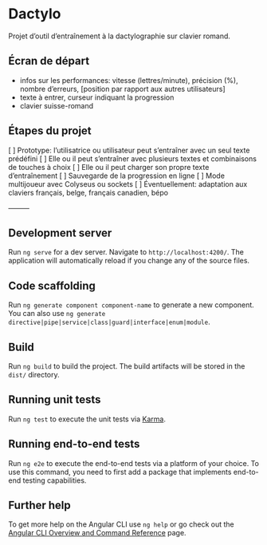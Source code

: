 # Dactylo

Projet d’outil d’entraînement à la dactylographie sur clavier romand.

## Écran de départ

* infos sur les performances: vitesse (lettres/minute), précision (%), nombre d’erreurs, [position par rapport aux autres utilisateurs]
* texte à entrer, curseur indiquant la progression
* clavier suisse-romand

## Étapes du projet
[ ] Prototype: l’utilisatrice ou utilisateur peut s’entraîner avec un seul texte prédéfini
[ ] Elle ou il peut s’entraîner avec plusieurs textes et combinaisons de touches à choix
[ ] Elle ou il peut charger son propre texte d’entraînement
[ ] Sauvegarde de la progression en ligne
[ ] Mode multijoueur avec Colyseus ou sockets
[ ] Éventuellement: adaptation aux claviers français, belge, français canadien, bépo


———

## Development server

Run `ng serve` for a dev server. Navigate to `http://localhost:4200/`. The application will automatically reload if you change any of the source files.

## Code scaffolding

Run `ng generate component component-name` to generate a new component. You can also use `ng generate directive|pipe|service|class|guard|interface|enum|module`.

## Build

Run `ng build` to build the project. The build artifacts will be stored in the `dist/` directory.

## Running unit tests

Run `ng test` to execute the unit tests via [Karma](https://karma-runner.github.io).

## Running end-to-end tests

Run `ng e2e` to execute the end-to-end tests via a platform of your choice. To use this command, you need to first add a package that implements end-to-end testing capabilities.

## Further help

To get more help on the Angular CLI use `ng help` or go check out the [Angular CLI Overview and Command Reference](https://angular.io/cli) page.

